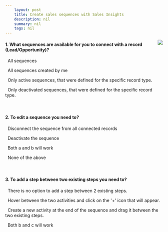 ```yaml
---
    layout: post
    title: Create sales sequences with Sales Insights  
    description: nil
    summary: nil
    tags: nil
---
```



 <a target="_blank" href="https://docs.microsoft.com/en-us/learn/modules/sales-sequence/6-check/"><i class="fas fa-external-link-alt"></i> </a>
 <img align="right" src="https://docs.microsoft.com/en-us/learn/achievements/sales-sequence.svg">
####  1. What sequences are available for you to connect with a record (Lead/Opportunity)?


<i class='far fa-square'></i> &nbsp;&nbsp;All sequences

<i class='far fa-square'></i> &nbsp;&nbsp;All sequences created by me

<i class='fas fa-check-square' style='color: Dodgerblue;'></i> &nbsp;&nbsp;Only active sequences, that were defined for the specific record type.

<i class='far fa-square'></i> &nbsp;&nbsp;Only deactivated sequences, that were defined for the specific record type.
<br />
<br />
<br />

####  2. To edit a sequence you need to?


<i class='far fa-square'></i> &nbsp;&nbsp;Disconnect the sequence from all connected records

<i class='fas fa-check-square' style='color: Dodgerblue;'></i> &nbsp;&nbsp;Deactivate the sequence

<i class='far fa-square'></i> &nbsp;&nbsp;Both a and b will work

<i class='far fa-square'></i> &nbsp;&nbsp;None of the above
<br />
<br />
<br />

####  3. To add a step between two existing steps you need to?


<i class='far fa-square'></i> &nbsp;&nbsp;There is no option to add a step between 2 existing steps.

<i class='fas fa-check-square' style='color: Dodgerblue;'></i> &nbsp;&nbsp;Hover between the two activities and click on the '+' icon that will appear.

<i class='far fa-square'></i> &nbsp;&nbsp;Create a new activity at the end of the sequence and drag it between the two existing steps.

<i class='far fa-square'></i> &nbsp;&nbsp;Both b and c will work
<br />
<br />
<br />
